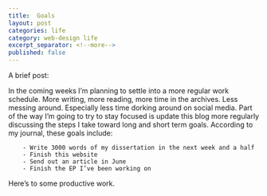 ```yaml
---
title:  Goals
layout: post
categories: life
category: web-design life
excerpt_separator: <!--more-->
published: false
---
```


A brief post:

In the coming weeks I’m planning to settle into a more regular work schedule. <!--more-->More writing, more reading, more time in the archives. Less messing around. Especially less time dorking around on social media. Part of the way I’m going to try to stay focused is update this blog more regularly discussing the steps I take toward long and short term goals. According to my journal, these goals include:

        - Write 3000 words of my dissertation in the next week and a half
        - Finish this website
        - Send out an article in June
        - Finish the EP I’ve been working on

Here’s to some productive work.
